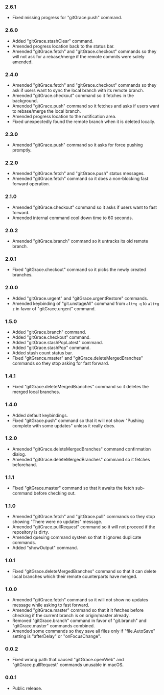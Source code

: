 ### 2.6.1
- Fixed missing progress for "gitGrace.push" command.

### 2.6.0
- Added "gitGrace.stashClear" command.
- Amended progress location back to the status bar.
- Amended "gitGrace.fetch" and "gitGrace.checkout" commands so they will not ask for a rebase/merge if the remote commits were solely amended.

### 2.4.0
- Amended "gitGrace.fetch" and "gitGrace.checkout" commands so they ask if users want to sync the local branch with its remote branch.
- Amended "gitGrace.checkout" command so it fetches in the background.
- Amended "gitGrace.push" command so it fetches and asks if users want to rebase/merge the local branch.
- Amended progress location to the notification area.
- Fixed unexpectedly found the remote branch when it is deleted locally.

### 2.3.0
- Amended "gitGrace.push" command so it asks for force pushing promptly.

### 2.2.0
- Amended "gitGrace.fetch" and "gitGrace.push" status messages.
- Amended "gitGrace.fetch" command so it does a non-blocking fast forward operation.

### 2.1.0
- Amended "gitGrace.checkout" command so it asks if users want to fast forward.
- Amended internal command cool down time to 60 seconds.

### 2.0.2
- Amended "gitGrace.branch" command so it untracks its old remote branch.

### 2.0.1
- Fixed "gitGrace.checkout" command so it picks the newly created branches.

### 2.0.0
- Added "gitGrace.urgent" and "gitGrace.urgentRestore" commands.
- Amended keybinding of "git.unstageAll" command from `alt+g q` to `alt+g z` in favor of "gitGrace.urgent" command.

### 1.5.0
- Added "gitGrace.branch" command.
- Added "gitGrace.checkout" command.
- Added "gitGrace.stashPopLatest" command.
- Added "gitGrace.stashPop" command.
- Added stash count status bar.
- Fixed "gitGrance.master" and "gitGrace.deleteMergedBranches" commands so they stop asking for fast forward.

### 1.4.1
- Fixed "gitGrace.deleteMergedBranches" command so it deletes the merged local branches.

### 1.4.0
- Added default keybindings.
- Fixed "gitGrace.push" command so that it will not show "Pushing complete with some updates" unless it really does.

### 1.2.0
- Amended "gitGrace.deleteMergedBranches" command confirmation dialog.
- Amended "gitGrace.deleteMergedBranches" command so it fetches beforehand.

### 1.1.1
- Fixed "gitGrace.master" command so that it awaits the fetch sub-command before checking out.

### 1.1.0
- Amended "gitGrace.fetch" and "gitGrace.pull" commands so they stop showing "There were no updates" message.
- Amended "gitGrace.pullRequest" command so it will not proceed if the repository is dirty.
- Amended queuing command system so that it ignores duplicate commands.
- Added "showOutput" command.

### 1.0.1
- Fixed "gitGrace.deleteMergedBranches" command so that it can delete local branches which their remote counterparts have merged.

### 1.0.0
- Amended "gitGrace.fetch" command so it will not show no updates message while asking to fast forward.
- Amended "gitGrace.master" command so that it it fetches before checking if the current branch is on origin/master already.
- Removed "gitGrace.branch" command in favor of "git.branch" and "gitGrace.master" commands combined.
- Amended some commands so they save all files only if "file.AutoSave" setting is "afterDelay" or "onFocusChange".

### 0.0.2
- Fixed wrong path that caused "gitGrace.openWeb" and "gitGrace.pullRequest" commands unusable in macOS.

### 0.0.1
- Public release.
